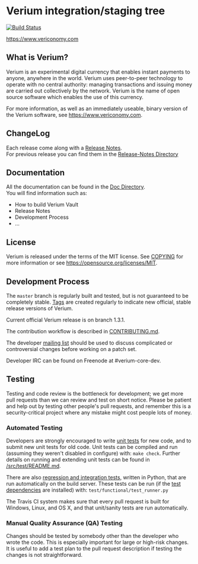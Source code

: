Verium integration/staging tree
=====================================

[![Build Status](https://travis-ci.org/VeriumReserve/verium.svg?branch=1.3.1)](https://travis-ci.org/VeriumReserve/verium)

https://www.vericonomy.com

What is Verium?
----------------

Verium is an experimental digital currency that enables instant payments to
anyone, anywhere in the world. Verium uses peer-to-peer technology to operate
with no central authority: managing transactions and issuing money are carried
out collectively by the network. Verium is the name of open source
software which enables the use of this currency.

For more information, as well as an immediately useable, binary version of
the Verium software, see https://www.vericonomy.com.

ChangeLog
----------

Each release come along with a [Release Notes](doc/release-notes.md). \
For previous release you can find them in the [Release-Notes Directory](doc/release-notes)

Documentation
-------------

All the documentation can be found in the [Doc Directory](doc). \
You will find information such as:
 - How to build Verium Vault
 - Release Notes
 - Development Process
 - ...

License
-------

Verium is released under the terms of the MIT license. See [COPYING](COPYING) for more
information or see https://opensource.org/licenses/MIT.

Development Process
-------------------

The `master` branch is regularly built and tested, but is not guaranteed to be
completely stable. [Tags](https://github.com/veriumreserve/verium/tags) are created
regularly to indicate new official, stable release versions of Verium.

Current official Verium release is on branch 1.3.1.

The contribution workflow is described in [CONTRIBUTING.md](CONTRIBUTING.md).

The developer [mailing list](https://lists.linuxfoundation.org/mailman/listinfo/bitcoin-dev)
should be used to discuss complicated or controversial changes before working
on a patch set.

Developer IRC can be found on Freenode at #verium-core-dev.

Testing
-------

Testing and code review is the bottleneck for development; we get more pull
requests than we can review and test on short notice. Please be patient and help out by testing
other people's pull requests, and remember this is a security-critical project where any mistake might cost people
lots of money.

### Automated Testing

Developers are strongly encouraged to write [unit tests](src/test/README.md) for new code, and to
submit new unit tests for old code. Unit tests can be compiled and run
(assuming they weren't disabled in configure) with: `make check`. Further details on running
and extending unit tests can be found in [/src/test/README.md](/src/test/README.md).

There are also [regression and integration tests](/test), written
in Python, that are run automatically on the build server.
These tests can be run (if the [test dependencies](/test) are installed) with: `test/functional/test_runner.py`

The Travis CI system makes sure that every pull request is built for Windows, Linux, and OS X, and that unit/sanity tests are run automatically.

### Manual Quality Assurance (QA) Testing

Changes should be tested by somebody other than the developer who wrote the
code. This is especially important for large or high-risk changes. It is useful
to add a test plan to the pull request description if testing the changes is
not straightforward.
